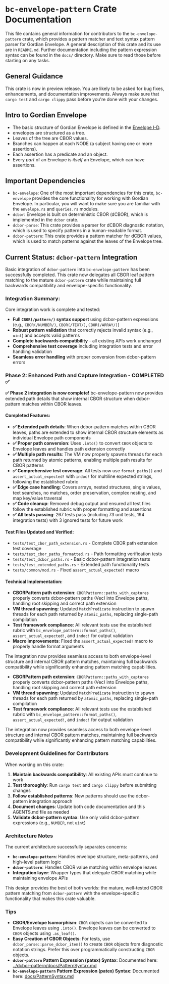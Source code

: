 # `bc-envelope-pattern` Crate Documentation

This file contains general information for contributors to the `bc-envelope-pattern` crate, which provides a pattern matcher and text syntax pattern parser for Gordian Envelope. A general description of this crate and its use are in `README.md`. Further documentation including the pattern expression syntax can be found in the `docs/` directory. Make sure to read those before starting on any tasks.

## General Guidance

This crate is now in preview release. You are likely to be asked for bug fixes, enhancements, and documentation improvements. Always make sure that `cargo test` and `cargo clippy` pass before you're done with your changes.

## Intro to Gordian Envelope

- The basic structure of Gordian Envelope is defined in the [Envelope I-D](https://datatracker.ietf.org/doc/draft-mcnally-envelope/).
- envelopes are structured as a tree.
- Leaves of the tree are CBOR values.
- Branches can happen at each NODE (a subject having one or more assertions).
- Each assertion has a predicate and an object.
- Every *part* of an Envelope is *itself* an Envelope, which can have assertions.

## Important Dependencies

- `bc-envelope`: One of the most important dependencies for this crate, `bc-envelope` provides the core functionality for working with Gordian Envelope. In particular, you will want to make sure you are familiar with the `envelope.rs` and `queries.rs` modules.
- `dcbor`: Envelope is built on deterministic CBOR (dCBOR), which is implemented in the `dcbor` crate.
- `dcbor-parse`: This crate provides a parser for dCBOR diagnostic notation, which is used to specify patterns in a human-readable format.
- `dcbor-pattern`: This crate provides a pattern matcher for dCBOR values, which is used to match patterns against the leaves of the Envelope tree.

## Current Status: `dcbor-pattern` Integration

Basic integration of `dcbor-pattern` into `bc-envelope-pattern` has been successfully completed. This crate now delegates all CBOR leaf pattern matching to the mature `dcbor-pattern` crate while maintaining full backwards compatibility and envelope-specific functionality.

### Integration Summary:

Core integration work is complete and tested:
- **Full `CBOR(/pattern/)` syntax support** using dcbor-pattern expressions (e.g., `CBOR(/NUMBER/)`, `CBOR(/TEXT/)`, `CBOR(/ARRAY/)`)
- **Robust pattern validation** that correctly rejects invalid syntax (e.g., `uint`) and accepts valid patterns
- **Complete backwards compatibility** - all existing APIs work unchanged
- **Comprehensive test coverage** including integration tests and error handling validation
- **Seamless error handling** with proper conversion from dcbor-pattern errors

### Phase 2: Enhanced Path and Capture Integration - COMPLETED ✅

**✅ Phase 2 integration is now complete!** bc-envelope-pattern now provides extended path details that show internal CBOR structure when dcbor-pattern matches within CBOR leaves.

#### Completed Features:

- **✅ Extended path details**: When dcbor-pattern matches within CBOR leaves, paths are extended to show internal CBOR structure elements as individual Envelope path components
- **✅ Proper path conversion**: Uses `.into()` to convert `CBOR` objects to Envelope leaves and handles path extension correctly
- **✅ Multiple path results**: The VM now properly spawns threads for each path returned by atomic patterns, enabling multiple path results for CBOR patterns
- **✅ Comprehensive test coverage**: All tests now use `format_paths()` and `assert_actual_expected!` with `indoc!` for multiline expected strings, following the established rubric
- **✅ Edge case handling**: Covers arrays, nested structures, single values, text searches, no matches, order preservation, complex nesting, and map key/value traversal
- **✅ Code cleanup**: Removed debug output and ensured all test files follow the established rubric with proper formatting and assertions
- **✅ All tests passing**: 267 tests pass (including 73 unit tests, 194 integration tests) with 3 ignored tests for future work

#### Test Files Updated and Verified:
- `tests/test_cbor_path_extension.rs` - Complete CBOR path extension test coverage
- `tests/test_cbor_paths_formatted.rs` - Path formatting verification tests
- `tests/test_dcbor_paths.rs` - Basic dcbor-pattern integration tests
- `tests/test_extended_paths.rs` - Extended path functionality tests
- `tests/common/mod.rs` - Fixed `assert_actual_expected!` macro

#### Technical Implementation:

- **CBORPattern path extension**: `CBORPattern::paths_with_captures` properly converts dcbor-pattern paths (Vec<CBOR>) into Envelope paths, handling root skipping and correct path extension
- **VM thread spawning**: Updated `MatchPredicate` instruction to spawn threads for each path returned by `atomic_paths`, replacing single-path compilation
- **Test framework compliance**: All relevant tests use the established rubric with `bc_envelope_pattern::format_paths()`, `assert_actual_expected!`, and `indoc!` for output validation
- **Macro improvements**: Fixed the `assert_actual_expected!` macro to properly handle format arguments

The integration now provides seamless access to both envelope-level structure and internal CBOR pattern matches, maintaining full backwards compatibility while significantly enhancing pattern matching capabilities.

- **CBORPattern path extension**: `CBORPattern::paths_with_captures` properly converts dcbor-pattern paths (Vec<CBOR>) into Envelope paths, handling root skipping and correct path extension
- **VM thread spawning**: Updated `MatchPredicate` instruction to spawn threads for each path returned by `atomic_paths`, replacing single-path compilation
- **Test framework compliance**: All relevant tests use the established rubric with `bc_envelope_pattern::format_paths()`, `assert_actual_expected!`, and `indoc!` for output validation

The integration now provides seamless access to both envelope-level structure and internal CBOR pattern matches, maintaining full backwards compatibility while significantly enhancing pattern matching capabilities.

### Development Guidelines for Contributors

When working on this crate:

1. **Maintain backwards compatibility**: All existing APIs must continue to work
2. **Test thoroughly**: Run `cargo test` and `cargo clippy` before submitting changes
3. **Follow established patterns**: New patterns should use the dcbor-pattern integration approach
4. **Document changes**: Update both code documentation and this AGENTS.md file as needed
5. **Validate dcbor-pattern syntax**: Use only valid dcbor-pattern expressions (e.g., `NUMBER`, not `uint`)

### Architecture Notes

The current architecture successfully separates concerns:
- **`bc-envelope-pattern`**: Handles envelope structure, meta-patterns, and high-level pattern logic
- **`dcbor-pattern`**: Handles CBOR value matching within envelope leaves
- **Integration layer**: Wrapper types that delegate CBOR matching while maintaining envelope APIs

This design provides the best of both worlds: the mature, well-tested CBOR pattern matching from `dcbor-pattern` with the envelope-specific functionality that makes this crate valuable.

### Tips

- **CBOR/Envelope Isomorphism**: `CBOR` objects can be converted to Envelope leaves using `.into()`. Envelope leaves can be converted to `CBOR` objects using `.as_leaf()`.
- **Easy Creation of CBOR Objects**: For tests, use `dcbor_parse::parse_dcbor_item()` to create `CBOR` objects from diagnostic notation strings. Prefer this over programmatically constructing `CBOR` objects.
- **`dcbor-pattern` Pattern Expression (patex) Syntax**: Documented here: [../dcbor-pattern/docs/PatternSyntax.md](../dcbor-pattern/docs/PatternSyntax.md)
- **`bc-envelope-pattern` Pattern Expression (patex) Syntax**: Documented here: [docs/PatternSyntax.md](docs/PatternSyntax.md)
